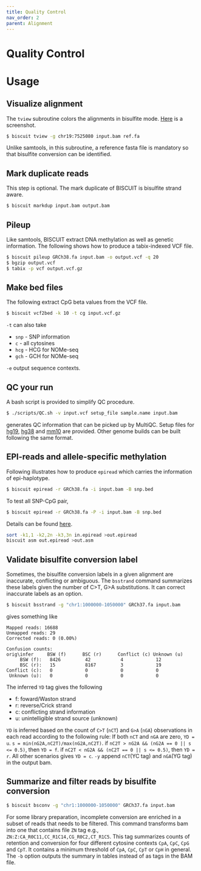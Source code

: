```yaml
---
title: Quality Control
nav_order: 2
parent: Alignment
---
```

# Quality Control

# Usage

## Visualize alignment

The `tview` subroutine colors the alignments in bisulfite mode. [Here](https://github.com/zwdzwd/biscuit/wiki/Visualize-reads-with-bisulfite-conversion) is a screenshot.

```bash
$ biscuit tview -g chr19:7525080 input.bam ref.fa
```
Unlike samtools, in this subroutine, a reference fasta file is mandatory so that bisulfite conversion can be identified.

## Mark duplicate reads

This step is optional. The mark duplicate of BISCUIT is bisulfite strand aware.
```bash
$ biscuit markdup input.bam output.bam
```

## Pileup

Like samtools, BISCUIT extract DNA methylation as well as genetic information. The following shows how to produce a tabix-indexed VCF file.
```bash
$ biscuit pileup GRCh38.fa input.bam -o output.vcf -q 20
$ bgzip output.vcf
$ tabix -p vcf output.vcf.gz
```

## Make bed files

The following extract CpG beta values from the VCF file.
```bash
$ biscuit vcf2bed -k 10 -t cg input.vcf.gz
```

`-t` can also take

  * `snp` - SNP information
  * `c` - all cytosines
  * `hcg` - HCG for NOMe-seq
  * `gch` - GCH for NOMe-seq
  
`-e` output sequence contexts.

## QC your run

A bash script is provided to simplify QC procedure.
```bash
$ ./scripts/QC.sh -v input.vcf setup_file sample.name input.bam
```
generates QC information that can be picked up by MultiQC. Setup files for [hg19](http://zwdzwd.io/BISCUITqc/hg19_QC_assets.zip), [hg38](http://zwdzwd.io/BISCUITqc/hg38_QC_assets.zip) and [mm10](http://zwdzwd.io/BISCUITqc/mm10_QC_assets.zip) are provided. Other genome builds can be built following the same format.

## EPI-reads and allele-specific methylation

Following illustrates how to produce `epiread` which carries the information of epi-haplotype.
```bash
$ biscuit epiread -r GRCh38.fa -i input.bam -B snp.bed
```

To test all SNP-CpG pair,
```bash
$ biscuit epiread -r GRCh38.fa -P -i input.bam -B snp.bed
```
Details can be found [here](https://github.com/zwdzwd/biscuit/wiki/Convert-to-epiread-format).

```bash
sort -k1,1 -k2,2n -k3,3n in.epiread >out.epiread
biscuit asm out.epiread >out.asm
```

## Validate bisulfite conversion label

Sometimes, the bisulfite conversion labels in a given alignment are inaccurate, conflicting or ambiguous. The `bsstrand` command summarizes these labels given the number of C>T, G>A substitutions. It can correct inaccurate labels as an option.
```bash
$ biscuit bsstrand -g "chr1:1000000-1050000" GRCh37.fa input.bam 
```
gives something like
```
Mapped reads: 16688
Unmapped reads: 29
Corrected reads: 0 (0.00%)

Confusion counts:
orig\infer     BSW (f)      BSC (r)      Conflict (c) Unknown (u)
     BSW (f):   8426         42           4            12
     BSC (r):   15           8167         3            19
Conflict (c):   0            0            0            0
 Unknown (u):   0            0            0            0
```


The inferred `YD` tag gives the following
- f: foward/Waston strand
- r: reverse/Crick strand
- c: conflicting strand information
- u: unintelligible strand source (unknown)

`YD` is inferred based on the count of `C>T` (`nCT`) and `G>A` (`nGA`) observations in each read according to the following rule: If both `nCT` and `nGA` are zero, `YD = u`. `s = min(nG2A,nC2T)/max(nG2A,nC2T)`. if `nC2T > nG2A && (nG2A == 0 || s <= 0.5)`, then `YD = f`. if `nC2T < nG2A && (nC2T == 0 || s <= 0.5)`, then `YD = r`. All other scenarios gives `YD = c`. `-y` append `nCT`(YC tag) and `nGA`(YG tag) in the output bam.

## Summarize and filter reads by bisulfite conversion

```bash
$ biscuit bsconv -g "chr1:1000000-1050000" GRCh37.fa input.bam
```
For some library preparation, incomplete conversion are enriched in a subset of reads that needs to be filtered. This command transforms bam into one that contains file `ZN` tag e.g., `ZN:Z:CA_R0C11,CC_R1C14,CG_R0C2,CT_R1C5`. This tag summarizes counts of retention and conversion for four different cytosine contexts `CpA`, `CpC`, `CpG` and `CpT`. It contains a minimum threshold of `CpA`, `CpC`, `CpT` or `CpH` in general. The `-b` option outputs the summary in tables instead of as tags in the BAM file.
